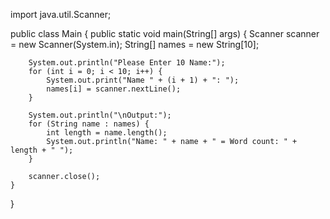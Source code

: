 import java.util.Scanner;

public class Main {
    public static void main(String[] args) {
        Scanner scanner = new Scanner(System.in);
        String[] names = new String[10];

        System.out.println("Please Enter 10 Name:");
        for (int i = 0; i < 10; i++) {
            System.out.print("Name " + (i + 1) + ": ");
            names[i] = scanner.nextLine();
        }

        System.out.println("\nOutput:");
        for (String name : names) {
            int length = name.length();
            System.out.println("Name: " + name + " = Word count: " + length + " ");
        }

        scanner.close();
    }
}
